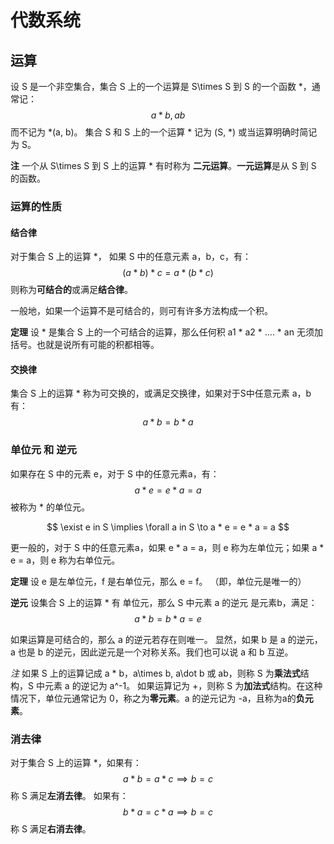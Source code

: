 # 代数系统

## 运算

设 S 是一个非空集合，集合 S 上的一个运算是 S\times S 到 S 的一个函数 *，通常记：
$$
a * b, ab
$$
而不记为 *(a, b)。
集合 S 和 S 上的一个运算 * 记为 (S, *) 或当运算明确时简记为 S。

**注** 一个从 S\times S 到 S 上的运算 * 有时称为 **二元运算**。**一元运算**是从 S 到 S 的函数。

### 运算的性质

#### 结合律

对于集合 S 上的运算 *， 如果 S 中的任意元素 a，b，c，有：
$$
(a * b) * c = a * (b * c)
$$
则称为**可结合的**或满足**结合律**。

一般地，如果一个运算不是可结合的，则可有许多方法构成一个积。

**定理** 设 * 是集合 S 上的一个可结合的运算，那么任何积 a1 * a2 * .... * an 无须加括号。也就是说所有可能的积都相等。

#### 交换律

集合 S 上的运算 * 称为可交换的，或满足交换律，如果对于S中任意元素 a，b 有：
$$
a * b = b * a
$$

### 单位元 和 逆元

如果存在 S 中的元素 e，对于 S 中的任意元素a，有：
$$
a * e = e * a = a
$$
被称为 * 的单位元。

$$
\exist e in S \implies \forall a in S \to a * e = e * a = a
$$

更一般的，对于 S 中的任意元素a，如果 e * a = a，则 e 称为左单位元；如果 a * e = a，则 e 称为右单位元。

**定理** 设 e 是左单位元，f 是右单位元，那么 e = f。
（即，单位元是唯一的）

**逆元** 设集合 S 上的运算 * 有 单位元，那么 S 中元素 a 的逆元 是元素b，满足：
$$
a * b = b * a = e
$$

如果运算是可结合的，那么 a 的逆元若存在则唯一。
显然，如果 b 是 a 的逆元，a 也是 b 的逆元，因此逆元是一个对称关系。我们也可以说 a 和 b 互逆。

*注* 如果 S 上的运算记成 a * b，a\times b, a\dot b 或 ab，则称 S 为**乘法式**结构，S 中元素 a 的逆记为 a^-1。
如果运算记为 +，则称 S 为**加法式**结构。在这种情况下，单位元通常记为 0，称之为**零元素**。a 的逆元记为 -a，且称为a的**负元素**。

### 消去律

对于集合 S 上的运算 *，如果有：
$$
a * b = a * c \implies b = c
$$
称 S 满足**左消去律**。
如果有：
$$
b * a = c * a \implies b = c
$$
称 S 满足**右消去律**。
